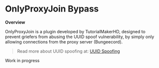 # OnlyProxyJoin Bypass

**Overview**

OnlyProxyJoin is a plugin developed by TutorialMakerHD, designed to prevent griefers from abusing the UUID spoof vulnerability, by simply only allowing connections from the proxy server (Bungeecord).
> Read more about UUID spoofing at: [UUID Spoofing](https://github.com/wodxgod/Griefing-Methods/tree/master/Exploitation/UUID%20Spoofing)

Work in progress